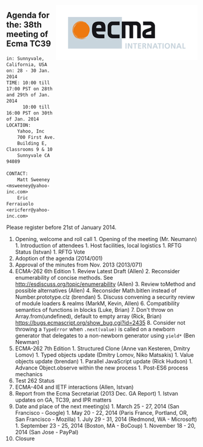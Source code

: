 <img src="../images/Ecma_RVB-003.jpg"
     align="right" alt="" />

## Agenda for the: 38th meeting of Ecma TC39

    in: Sunnyvale, California, USA
    on: 28 - 30 Jan. 2014
    TIME: 10:00 till 17:00 PST on 28th and 29th of Jan. 2014
          10:00 till 16:00 PST on 30th of Jan. 2014
    LOCATION:
        Yahoo, Inc
        700 First Ave.
        Building E, Classrooms 9 & 10
        Sunnyvale CA 94089

    CONTACT:
        Matt Sweeney <msweeney@yahoo-inc.com>
        Eric Ferraiuolo <ericferr@yahoo-inc.com>

Please register before 21st of January 2014.

  1. Opening, welcome and roll call
    1. Opening of the meeting (Mr. Neumann)
    1. Introduction of attendees
    1. Host facilities, local logistics
    1. RFTG Status (Istvan)
    1. RFTG Vote
  1. Adoption of the agenda (2014/001)
  1. Approval of the minutes from Nov. 2013 (2013/071)
  1. ECMA-262 6th Edition
    1. Review Latest Draft (Allen)
    2. Reconsider enumerability of concise methods.  See http://esdiscuss.org/topic/enumerability (Allen)
    3. Review toMethod and possible alternatives (Allen)
    4. Reconsider Math.bitlen instead of Number.prototype.clz (brendan)
    5. Discuss convening a security review of module loaders & realms (MarkM, Kevin, Allen)
    6. Compatibility semantics of functions in blocks (Luke, Brian)
    7. Don't throw on Array.from(undefined), default to empty array (Rick, Brian) https://bugs.ecmascript.org/show_bug.cgi?id=2435
    8. Consider not throwing a `TypeError` when `.next(value)` is called on a newborn generator that delegates to a non-newborn generator using `yield*` (Ben Newman)
  1. ECMA-262 7th Edition
    1. Structured Clone (Anne van Kesteren, Dmitry Lomov)
    1. Typed objects update (Dmitry Lomov, Niko Matsakis) 
    1. Value objects update (brendan)
    1. Parallel JavaScript update (Rick Hudson)
    1. Advance Object.observe within the new process
    1. Post-ES6 process mechanics
  1. Test 262 Status
  2. ECMA-404 and IETF interactions (Allen, Istvan)
  1. Report from the Ecma Secretariat (2013 Dec. GA Report)
    1. Istvan updates on GA, TC39, and IPR matters
  1. Date and place of the next meeting(s)
    1. March 25 - 27, 2014 (San Francisco - Google)
    1. May 20 - 22, 2014 (Paris France, Portland, OR, San Francisco - Mozilla)
    1. July  29 - 31, 2014 (Redmond, WA - Microsoft)
    1. September 23 - 25, 2014 (Boston, MA - BoCoup)
    1. November 18 - 20, 2014 (San Jose - PayPal)
  1.  Closure
